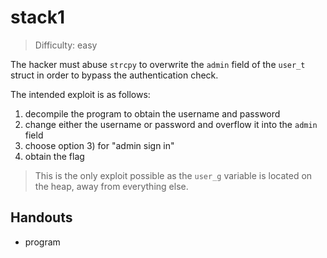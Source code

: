 # stack1

>Difficulty: easy

The hacker must abuse `strcpy` to overwrite the `admin` field of the `user_t` struct
in order to bypass the authentication check.

The intended exploit is as follows:

1. decompile the program to obtain the username and password
1. change either the username or password and overflow it into the `admin` field
1. choose option 3) for "admin sign in"
1. obtain the flag

>This is the only exploit possible as the `user_g` variable is located on the heap, away from everything else.

## Handouts

- program
